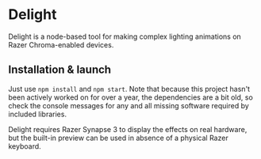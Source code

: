 # Delight

Delight is a node-based tool for making complex lighting animations on Razer Chroma-enabled devices.

## Installation & launch

Just use `npm install` and `npm start`. Note that because this project hasn't been actively worked on for over a year,
the dependencies are a bit old, so check the console messages for any and all missing software required by included libraries.

Delight requires Razer Synapse 3 to display the effects on real hardware, but the built-in preview can be used in absence of a physical Razer keyboard.
